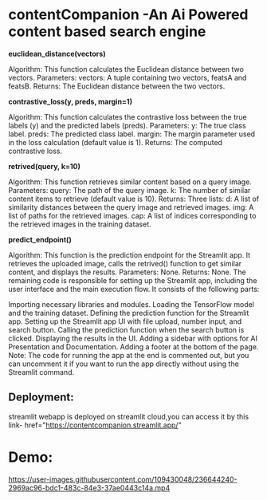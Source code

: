 # contentCompanion -An Ai Powered content based search engine
**euclidean_distance(vectors)**

Algorithm: This function calculates the Euclidean distance between two vectors.
Parameters:
vectors: A tuple containing two vectors, featsA and featsB.
Returns: The Euclidean distance between the two vectors.

**contrastive_loss(y, preds, margin=1)**

Algorithm: This function calculates the contrastive loss between the true labels (y) and the predicted labels (preds).
Parameters:
y: The true class label.
preds: The predicted class label.
margin: The margin parameter used in the loss calculation (default value is 1).
Returns: The computed contrastive loss.

**retrived(query, k=10)**

Algorithm: This function retrieves similar content based on a query image.
Parameters:
query: The path of the query image.
k: The number of similar content items to retrieve (default value is 10).
Returns: Three lists:
d: A list of similarity distances between the query image and retrieved images.
img: A list of paths for the retrieved images.
cap: A list of indices corresponding to the retrieved images in the training dataset.

**predict_endpoint()**

Algorithm: This function is the prediction endpoint for the Streamlit app. It retrieves the uploaded image, calls the retrived() function to get similar content, and displays the results.
Parameters: None.
Returns: None.
The remaining code is responsible for setting up the Streamlit app, including the user interface and the main execution flow. It consists of the following parts:

Importing necessary libraries and modules.
Loading the TensorFlow model and the training dataset.
Defining the prediction function for the Streamlit app.
Setting up the Streamlit app UI with file upload, number input, and search button.
Calling the prediction function when the search button is clicked.
Displaying the results in the UI.
Adding a sidebar with options for AI Presentation and Documentation.
Adding a footer at the bottom of the page.
Note: The code for running the app at the end is commented out, but you can uncomment it if you want to run the app directly without using the Streamlit command.
## Deployment:
streamlit webapp is deployed on streamlit cloud,you can access it by this link-
href="https://contentcompanion.streamlit.app/"
# Demo:


https://user-images.githubusercontent.com/109430048/236644240-2969ac96-bdc1-483c-84e3-37ae0443c14a.mp4

